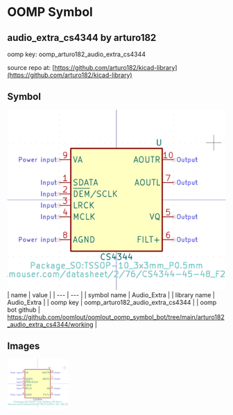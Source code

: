 # OOMP Symbol  
## audio_extra_cs4344  by arturo182  
  
oomp key: oomp_arturo182_audio_extra_cs4344  
  
source repo at: [https://github.com/arturo182/kicad-library](https://github.com/arturo182/kicad-library)  
## Symbol  
  
[![working.png](working_600.png)](working.png)  
| name | value | 
| --- | --- | 
| symbol name | Audio_Extra | 
| library name | Audio_Extra | 
| oomp key | oomp_arturo182_audio_extra_cs4344 | 
| oomp bot github | https://github.com/oomlout/oomlout_oomp_symbol_bot/tree/main/arturo182_audio_extra_cs4344/working | 
## Images  
  
[![working.png](working_140.png)](working.png)  
